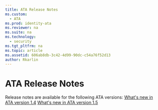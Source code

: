 ```yaml
---
title: ATA Release Notes
ms.custom: 
  - ATA
ms.prod: identity-ata
ms.reviewer: na
ms.suite: na
ms.technology: 
  - security
ms.tgt_pltfrm: na
ms.topic: article
ms.assetid: 606ab8db-3c42-4d99-90dc-c54a76f52d13
author: Rkarlin
---
```

# ATA Release Notes
Release notes are available for the following ATA versions:
[What's new in ATA version 1.4](What-s-new-in-ATA-version-1.4.md)
[What's new in ATA version 1.5](What-s-new-in-ATA-version-1.5.md)
